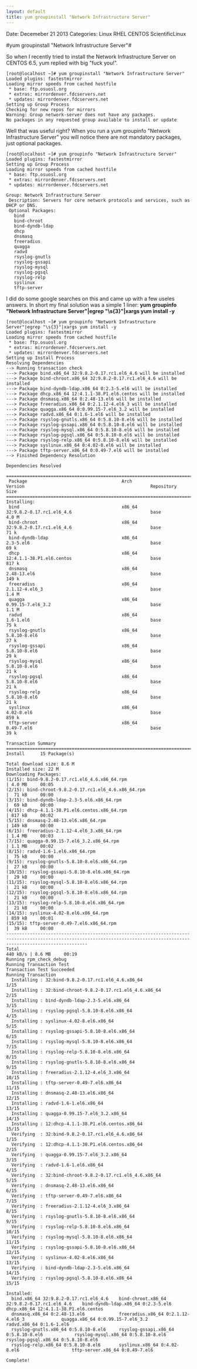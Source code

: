 ```yaml
---
layout: default
title: yum groupinstall "Network Infrastructure Server"
---
```

Date: Decemeber 21 2013
Categories: Linux RHEL CENTOS ScientificLinux

#yum groupinstall "Network Infrastructure Server"#


So when I recently tried to install the Network Infrastructure Server on CENTOS 6.5, yum replied with big "fuck you!".


	[root@localhost ~]# yum groupinstall "Network Infrastructure Server"
	Loaded plugins: fastestmirror
	Loading mirror speeds from cached hostfile
	 * base: ftp.osuosl.org
	 * extras: mirrordenver.fdcservers.net
	 * updates: mirrordenver.fdcservers.net
	Setting up Group Process
	Checking for new repos for mirrors
	Warning: Group network-server does not have any packages.
	No packages in any requested group available to install or update

Well that was useful right? When you run a yum groupinfo "Network Infrastructure Server" you will notice there are not mandatory packages, just optional packages.

	[root@localhost ~]# yum groupinfo "Network Infrastructure Server"
	Loaded plugins: fastestmirror
	Setting up Group Process
	Loading mirror speeds from cached hostfile
	 * base: ftp.osuosl.org
	 * extras: mirrordenver.fdcservers.net
	 * updates: mirrordenver.fdcservers.net

	Group: Network Infrastructure Server
	 Description: Servers for core network protocols and services, such as DHCP or DNS.
	 Optional Packages:
	   bind
	   bind-chroot
	   bind-dyndb-ldap
	   dhcp
	   dnsmasq
	   freeradius
	   quagga
	   radvd
	   rsyslog-gnutls
	   rsyslog-gssapi
	   rsyslog-mysql
	   rsyslog-pgsql
	   rsyslog-relp
	   syslinux
	   tftp-server

I did do some google searches on this and came up with a few useles answers. In short my final solution was a simple 1 liner: **yum groupinfo "Network Infrastructure Server"|egrep "\s{3}"|xargs yum install -y**

	[root@localhost ~]# yum groupinfo "Network Infrastructure Server"|egrep "\s{3}"|xargs yum install -y
	Loaded plugins: fastestmirror
	Loading mirror speeds from cached hostfile
	 * base: ftp.osuosl.org
	 * extras: mirrordenver.fdcservers.net
	 * updates: mirrordenver.fdcservers.net
	Setting up Install Process
	Resolving Dependencies
	--> Running transaction check
	---> Package bind.x86_64 32:9.8.2-0.17.rc1.el6_4.6 will be installed
	---> Package bind-chroot.x86_64 32:9.8.2-0.17.rc1.el6_4.6 will be installed
	---> Package bind-dyndb-ldap.x86_64 0:2.3-5.el6 will be installed
	---> Package dhcp.x86_64 12:4.1.1-38.P1.el6.centos will be installed
	---> Package dnsmasq.x86_64 0:2.48-13.el6 will be installed
	---> Package freeradius.x86_64 0:2.1.12-4.el6_3 will be installed
	---> Package quagga.x86_64 0:0.99.15-7.el6_3.2 will be installed
	---> Package radvd.x86_64 0:1.6-1.el6 will be installed
	---> Package rsyslog-gnutls.x86_64 0:5.8.10-8.el6 will be installed
	---> Package rsyslog-gssapi.x86_64 0:5.8.10-8.el6 will be installed
	---> Package rsyslog-mysql.x86_64 0:5.8.10-8.el6 will be installed
	---> Package rsyslog-pgsql.x86_64 0:5.8.10-8.el6 will be installed
	---> Package rsyslog-relp.x86_64 0:5.8.10-8.el6 will be installed
	---> Package syslinux.x86_64 0:4.02-8.el6 will be installed
	---> Package tftp-server.x86_64 0:0.49-7.el6 will be installed
	--> Finished Dependency Resolution

	Dependencies Resolved

	===========================================================================================================================================================================
	 Package                                    Arch                              Version                                                Repository                       Size
	===========================================================================================================================================================================
	Installing:
	 bind                                       x86_64                            32:9.8.2-0.17.rc1.el6_4.6                              base                            4.0 M
	 bind-chroot                                x86_64                            32:9.8.2-0.17.rc1.el6_4.6                              base                             71 k
	 bind-dyndb-ldap                            x86_64                            2.3-5.el6                                              base                             69 k
	 dhcp                                       x86_64                            12:4.1.1-38.P1.el6.centos                              base                            817 k
	 dnsmasq                                    x86_64                            2.48-13.el6                                            base                            149 k
	 freeradius                                 x86_64                            2.1.12-4.el6_3                                         base                            1.4 M
	 quagga                                     x86_64                            0.99.15-7.el6_3.2                                      base                            1.1 M
	 radvd                                      x86_64                            1.6-1.el6                                              base                             75 k
	 rsyslog-gnutls                             x86_64                            5.8.10-8.el6                                           base                             27 k
	 rsyslog-gssapi                             x86_64                            5.8.10-8.el6                                           base                             29 k
	 rsyslog-mysql                              x86_64                            5.8.10-8.el6                                           base                             21 k
	 rsyslog-pgsql                              x86_64                            5.8.10-8.el6                                           base                             21 k
	 rsyslog-relp                               x86_64                            5.8.10-8.el6                                           base                             21 k
	 syslinux                                   x86_64                            4.02-8.el6                                             base                            859 k
	 tftp-server                                x86_64                            0.49-7.el6                                             base                             39 k

	Transaction Summary
	===========================================================================================================================================================================
	Install      15 Package(s)

	Total download size: 8.6 M
	Installed size: 22 M
	Downloading Packages:
	(1/15): bind-9.8.2-0.17.rc1.el6_4.6.x86_64.rpm                                                                                                      | 4.0 MB     00:05
	(2/15): bind-chroot-9.8.2-0.17.rc1.el6_4.6.x86_64.rpm                                                                                               |  71 kB     00:00
	(3/15): bind-dyndb-ldap-2.3-5.el6.x86_64.rpm                                                                                                        |  69 kB     00:00
	(4/15): dhcp-4.1.1-38.P1.el6.centos.x86_64.rpm                                                                                                      | 817 kB     00:02
	(5/15): dnsmasq-2.48-13.el6.x86_64.rpm                                                                                                              | 149 kB     00:00
	(6/15): freeradius-2.1.12-4.el6_3.x86_64.rpm                                                                                                        | 1.4 MB     00:03
	(7/15): quagga-0.99.15-7.el6_3.2.x86_64.rpm                                                                                                         | 1.1 MB     00:02
	(8/15): radvd-1.6-1.el6.x86_64.rpm                                                                                                                  |  75 kB     00:00
	(9/15): rsyslog-gnutls-5.8.10-8.el6.x86_64.rpm                                                                                                      |  27 kB     00:00
	(10/15): rsyslog-gssapi-5.8.10-8.el6.x86_64.rpm                                                                                                     |  29 kB     00:00
	(11/15): rsyslog-mysql-5.8.10-8.el6.x86_64.rpm                                                                                                      |  21 kB     00:00
	(12/15): rsyslog-pgsql-5.8.10-8.el6.x86_64.rpm                                                                                                      |  21 kB     00:00
	(13/15): rsyslog-relp-5.8.10-8.el6.x86_64.rpm                                                                                                       |  21 kB     00:00
	(14/15): syslinux-4.02-8.el6.x86_64.rpm                                                                                                             | 859 kB     00:01
	(15/15): tftp-server-0.49-7.el6.x86_64.rpm                                                                                                          |  39 kB     00:00
	---------------------------------------------------------------------------------------------------------------------------------------------------------------------------
	Total                                                                                                                                      440 kB/s | 8.6 MB     00:19
	Running rpm_check_debug
	Running Transaction Test
	Transaction Test Succeeded
	Running Transaction
	  Installing : 32:bind-9.8.2-0.17.rc1.el6_4.6.x86_64                                                                                                                  1/15
	  Installing : 32:bind-chroot-9.8.2-0.17.rc1.el6_4.6.x86_64                                                                                                           2/15
	  Installing : bind-dyndb-ldap-2.3-5.el6.x86_64                                                                                                                       3/15
	  Installing : rsyslog-pgsql-5.8.10-8.el6.x86_64                                                                                                                      4/15
	  Installing : syslinux-4.02-8.el6.x86_64                                                                                                                             5/15
	  Installing : rsyslog-gssapi-5.8.10-8.el6.x86_64                                                                                                                     6/15
	  Installing : rsyslog-mysql-5.8.10-8.el6.x86_64                                                                                                                      7/15
	  Installing : rsyslog-relp-5.8.10-8.el6.x86_64                                                                                                                       8/15
	  Installing : rsyslog-gnutls-5.8.10-8.el6.x86_64                                                                                                                     9/15
	  Installing : freeradius-2.1.12-4.el6_3.x86_64                                                                                                                      10/15
	  Installing : tftp-server-0.49-7.el6.x86_64                                                                                                                         11/15
	  Installing : dnsmasq-2.48-13.el6.x86_64                                                                                                                            12/15
	  Installing : radvd-1.6-1.el6.x86_64                                                                                                                                13/15
	  Installing : quagga-0.99.15-7.el6_3.2.x86_64                                                                                                                       14/15
	  Installing : 12:dhcp-4.1.1-38.P1.el6.centos.x86_64                                                                                                                 15/15
	  Verifying  : 32:bind-9.8.2-0.17.rc1.el6_4.6.x86_64                                                                                                                  1/15
	  Verifying  : 12:dhcp-4.1.1-38.P1.el6.centos.x86_64                                                                                                                  2/15
	  Verifying  : quagga-0.99.15-7.el6_3.2.x86_64                                                                                                                        3/15
	  Verifying  : radvd-1.6-1.el6.x86_64                                                                                                                                 4/15
	  Verifying  : 32:bind-chroot-9.8.2-0.17.rc1.el6_4.6.x86_64                                                                                                           5/15
	  Verifying  : dnsmasq-2.48-13.el6.x86_64                                                                                                                             6/15
	  Verifying  : tftp-server-0.49-7.el6.x86_64                                                                                                                          7/15
	  Verifying  : freeradius-2.1.12-4.el6_3.x86_64                                                                                                                       8/15
	  Verifying  : rsyslog-gnutls-5.8.10-8.el6.x86_64                                                                                                                     9/15
	  Verifying  : rsyslog-relp-5.8.10-8.el6.x86_64                                                                                                                      10/15
	  Verifying  : rsyslog-mysql-5.8.10-8.el6.x86_64                                                                                                                     11/15
	  Verifying  : rsyslog-gssapi-5.8.10-8.el6.x86_64                                                                                                                    12/15
	  Verifying  : syslinux-4.02-8.el6.x86_64                                                                                                                            13/15
	  Verifying  : bind-dyndb-ldap-2.3-5.el6.x86_64                                                                                                                      14/15
	  Verifying  : rsyslog-pgsql-5.8.10-8.el6.x86_64                                                                                                                     15/15

	Installed:
	  bind.x86_64 32:9.8.2-0.17.rc1.el6_4.6    bind-chroot.x86_64 32:9.8.2-0.17.rc1.el6_4.6    bind-dyndb-ldap.x86_64 0:2.3-5.el6     dhcp.x86_64 12:4.1.1-38.P1.el6.centos
	  dnsmasq.x86_64 0:2.48-13.el6             freeradius.x86_64 0:2.1.12-4.el6_3              quagga.x86_64 0:0.99.15-7.el6_3.2      radvd.x86_64 0:1.6-1.el6
	  rsyslog-gnutls.x86_64 0:5.8.10-8.el6     rsyslog-gssapi.x86_64 0:5.8.10-8.el6            rsyslog-mysql.x86_64 0:5.8.10-8.el6    rsyslog-pgsql.x86_64 0:5.8.10-8.el6
	  rsyslog-relp.x86_64 0:5.8.10-8.el6       syslinux.x86_64 0:4.02-8.el6                    tftp-server.x86_64 0:0.49-7.el6

	Complete!

